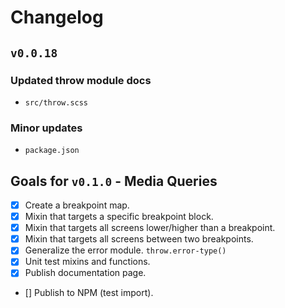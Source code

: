 # Changelog

## `v0.0.18`

### Updated throw module docs
  - `src/throw.scss`

### Minor updates
  - `package.json`

## Goals for `v0.1.0` - Media Queries
  - [x] Create a breakpoint map.
  - [x] Mixin that targets a specific breakpoint block.
  - [x] Mixin that targets all screens lower/higher than a breakpoint.
  - [x] Mixin that targets all screens between two breakpoints.
  - [x] Generalize the error module. `throw.error-type()`
  - [x] Unit test mixins and functions.
  - [x] Publish documentation page.
  - [] Publish to NPM (test import).